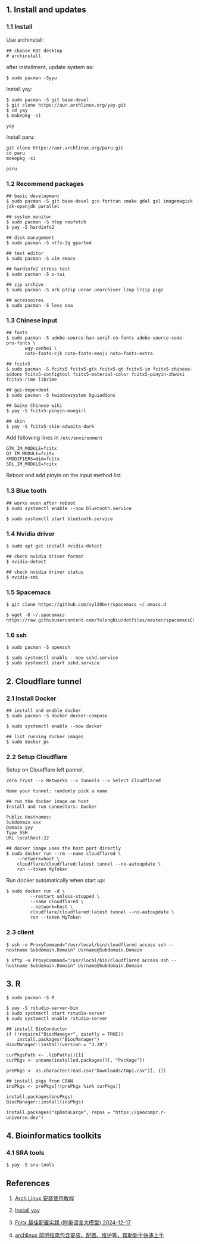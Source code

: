## 1. Install and updates

### 1.1 Install

Use archinstall:

```
## choose KDE desktop
# archinstall
```

after installment, update system as:

```
$ sudo pacman -Syyu
```

Install yay:

```
$ sudo pacman -S git base-devel
$ git clone https://aur.archlinux.org/yay.git
$ cd yay
$ makepkg -si
```

```
yay
```

Install paru:

```
git clone https://aur.archlinux.org/paru.git
cd paru
makepkg -si
```

```
paru
```

### 1.2 Recommend packages

```
## basic development
$ sudo pacman -S git base-devel gcc-fortran cmake gdal gsl imagemagick jdk-openjdk parallel

## system monitor
$ sudo pacman -S htop neofetch
$ yay -S hardinfo2

## disk management
$ sudo pacman -S ntfs-3g gparted

## text editor
$ sudo pacman -S vim emacs

## hardinfo2 stress test
$ sudo pacman -S s-tui

## zip archive
$ sudo pacman -S ark p7zip unrar unarchiver lzop lrzip pigz

## accessoires
$ sudo pacman -S less exa
```


### 1.3 Chinese input

```
## fonts
$ sudo pacman -S adobe-source-han-serif-cn-fonts adobe-source-code-pro-fonts \
       wqy-zenhei \
       noto-fonts-cjk noto-fonts-emoji noto-fonts-extra

## fcitx5
$ sudo pacman -S fcitx5 fcitx5-gtk fcitx5-qt fcitx5-im fcitx5-chinese-addons fcitx5-configtool fcitx5-material-color fcitx5-pinyin-zhwiki fcitx5-rime librime

## gui-dependent
$ sudo pacman -S kwindowsystem kguiaddons

## baike Chinese wiki
$ yay -S fcitx5-pinyin-moegirl

## skin
$ yay -S fcitx5-skin-adwaita-dark
```

Add following lines in `/etc/environment`

```
GTK_IM_MODULE=fcitx
QT_IM_MODULE=fcitx
XMODIFIERS=@im=fcitx
SDL_IM_MODULE=fcitx
```

Reboot and add pinyin on the input method list.

### 1.3 Blue tooth

```
## works even after reboot
$ sudo systemctl enable --now bluetooth.service

$ sudo systemctl start bluetooth.service
```

### 1.4 Nvidia driver

```
$ sudo apt-get install nvidia-detect
```

```
## check nvidia driver format
$ nvidia-detect

## check nvidia driver status
$ nvidia-smi
```

### 1.5 Spacemacs

```
$ git clone https://github.com/syl20bnr/spacemacs ~/.emacs.d

$ wget -O ~/.spacemacs https://raw.githubusercontent.com/YulongNiu/dotfiles/master/spacemacsConfig
```

### 1.6 ssh

```
$ sudo pacman -S openssh

$ sudo systemctl enable --now sshd.service
$ sudo systemctl start sshd.service
```

## 2. Cloudflare tunnel

### 2.1 Install Docker
```
## install and enable docker
$ sudo pacman -S docker docker-compose

$ sudo systemctl enable --now docker

## list running docker images
$ sudo docker ps
```

### 2.2 Setup Cloudflare
Setup on Cloudflare left pannel,

```
Zero Trust --> Networks --> Tunnels --> Select Cloudflared

Name your tunnel: randomly pick a name

## run the docker image on host
Install and run connectors: Docker

Public Hostnames:
Subdomain xxx
Domain yyy
Type SSH
URL localhost:22
```

```
## docker image uses the host port directly
$ sudo docker run --rm --name cloudflared \
    --network=host \
    cloudflare/cloudflared:latest tunnel --no-autoupdate \
    run --token MyToken
```

Run docker automatically when start up:

```
$ sudo docker run -d \
         --restart unless-stopped \
         --name cloudflared \
         --network=host \
         cloudflare/cloudflared:latest tunnel --no-autoupdate \
         run --token MyToken
```

### 2.3 client

```
$ ssh -o ProxyCommand="/usr/local/bin/cloudflared access ssh --hostname Subdomain.Domain" Usrname@Subdomain.Domain

$ sftp -o ProxyCommand="/usr/local/bin/cloudflared access ssh --hostname Subdomain.Domain" Usrname@Subdomain.Domain
```


## 3. R

```
$ sudo pacman -S R

$ yay -S rstudio-server-bin
$ sudo systemctl start rstudio-server
$ sudo systemctl enable rstudio-server
```

```
## install BioConductor
if (!require("BiocManager", quietly = TRUE))
    install.packages("BiocManager")
BiocManager::install(version = "3.20")

curPkgsPath <- .libPaths()[1]
curPkgs <- unname(installed.packages()[, "Package"])

prePkgs <- as.character(read.csv("Downloads/tmp1.csv")[, 1])

## install pkgs fron CRAN
insPkgs <- prePkgs[!(prePkgs %in% curPkgs)]

install.packages(insPkgs)
BiocManager::install(insPkgs)

install.packages("spDataLarge", repos = "https://geocompr.r-universe.dev")
```

## 4. Bioinformatics toolkits

### 4.1 SRA tools

```
$ yay -S sra-tools
```


## References

1. [Arch Linux 安装使用教程](https://archlinuxstudio.github.io/ArchLinuxTutoria)

2. [Install yay](https://github.com/Jguer/yay)

3. [Fcitx 最佳配置实践 (附带语言大模型) 2024-12-17](https://manateelazycat.github.io/2024/12/17/fcitx-best-config/)

4. [archlinux 简明指南包含安装、配置、维护等，帮助新手快速上手](https://arch.icekylin.online/)
